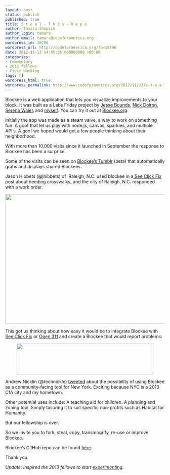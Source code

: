 ```yaml
---
layout: post
status: publish
published: true
title: S t e a l - T h i s - R e p o
author: Tamara Shopsin
author_login: tamara
author_email: tamara@codeforamerica.org
wordpress_id: 18706
wordpress_url: http://codeforamerica.org/?p=18706
date: 2012-11-13 14:45:26.000000000 +00:00
categories:
- Commentary
- 2012 fellows
- Civic Hacking
tags: []
wordpress_html: true
wordpress_permalink: http://www.codeforamerica.org/2012/11/13/s-t-e-a-l-t-h-i-s-r-e-p-o/
---
```


<p>Blockee is a web application that lets you visualize improvements to your block. It was built as a Labs Friday project by <a href="http://codeforamerica.org/jesse-bounds/" target="_blank">Jesse Bounds</a>, <a href="http://codeforamerica.org/nick-doiron/" target="_blank">Nick Doiron</a>, <a href="http://codeforamerica.org/serena-wales/" target="_blank">Serena Wales</a> and <a href="http://tamarashopsin.com/" target="_blank">myself</a>. You can try it out at <a href="http://blockee.org/" target="_blank">Blockee.org</a>.</p>
<p>Initially the app was made as a steam valve, a way to work on something fun. A goof that let us play with node.js, canvas, sparkles, and multiple API’s. A goof we hoped would get a few people thinking about their neighborhood.</p>
<p>With more than 10,000 visits since it launched in September the response to Blockee has been a surprise.</p>
<p>Some of the visits can be seen on <a href="http://blockeedotorg.tumblr.com/" target="_blank">Blockee’s Tumblr</a> (beta) that automatically grabs and displays shared Blockees.</p>
<p>Jason Hibbets (@jhibbets) of  Raleigh, N.C. used blockee in a<a href="http://seeclickfix.com/issues/241290" target="_blank"> See Click Fix</a> post about needing crosswalks, and the city of Raleigh, N.C. responded with a work order.</p>
<p><img alt="" class="alignnone size-full wp-image-18707" height="411" src="http://codeforamerica.org/wp-content/uploads/2012/11/NCcross.gif" title="NCcross" width="598"/></p>
<p>This got us thinking about how easy it would be to integrate Blockee with <a href="http://seeclickfix.com/" target="_blank">See Click Fix</a> or <a href="http://311labs.org/" target="_blank">Open 311</a> and create a Blockee that would report problems:</p>
<p style="text-align: center;"><img alt="" class="size-full wp-image-18708 aligncenter" height="98" src="http://codeforamerica.org/wp-content/uploads/2012/11/drblockee.jpg" title="drblockee" width="432"/></p>
<p>Andrew Nicklin ‏(@technickle) <a href="https://twitter.com/technickle/status/253192379002134532" target="_blank">tweeted</a> about the possibility of using Blockee as a community-facing tool for New York. Exciting because NYC is a 2013 CfA city and my hometown.</p>
<p>Other potential uses include: A teaching aid for children. A planning and zoning tool. Simply tailoring it to suit specific non-profits such as Habitat for Humanity.</p>
<p>But our fellowship is over.</p>
<p>So we invite you to fork, steal, copy, transmogrify, re-use or improve Blockee.</p>
<p>Blockee’s GitHub repo can be found <a href="https://github.com/codeforamerica/blockee" target="_blank">here</a>.</p>
<p>Thank you.</p>
<p><em>Update: Inspired the 2013 fellows to start <a href="http://codeforamerica.github.com/streetmix/" target="_blank">experimenting</a>.<em></em></em></p>
